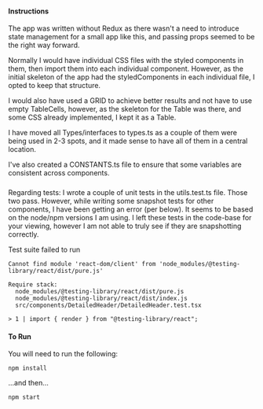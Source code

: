 #### Instructions

The app was written without Redux as there wasn't a need to introduce state management for a small app like this, and passing props seemed to be the right way forward.

Normally I would have individual CSS files with the styled components in them, then import them into each individual component. However, as the initial skeleton of the app had the styledComponents in each individual file, I opted to keep that structure.

I would also have used a GRID to achieve better results and not have to use empty TableCells, however, as the skeleton for the Table was there, and some CSS already implemented, I kept it as a Table.

I have moved all Types/interfaces to types.ts as a couple of them were being used in 2-3 spots, and it made sense to have all of them in a central location.

I've also created a CONSTANTS.ts file to ensure that some variables are consistent across components.

###

Regarding tests: I wrote a couple of unit tests in the utils.test.ts file. Those two pass. However, while writing some snapshot tests for other components, I have been getting an error (per below). It seems to be based on the node/npm versions I am using. I left these tests in the code-base for your viewing, however I am not able to truly see if they are snapshotting correctly.

Test suite failed to run

    Cannot find module 'react-dom/client' from 'node_modules/@testing-library/react/dist/pure.js'

    Require stack:
      node_modules/@testing-library/react/dist/pure.js
      node_modules/@testing-library/react/dist/index.js
      src/components/DetailedHeader/DetailedHeader.test.tsx

    > 1 | import { render } from "@testing-library/react";

#### To Run

You will need to run the following:

```
npm install
```

...and then...

```
npm start
```

